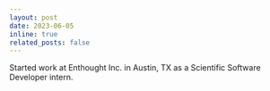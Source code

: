 ```yaml
---
layout: post
date: 2023-06-05
inline: true
related_posts: false
---
```


Started work at Enthought Inc. in Austin, TX as a Scientific Software Developer intern.